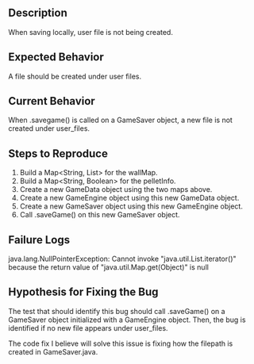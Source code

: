 ## Description
When saving locally, user file is not being created. 

## Expected Behavior
A file should be created under user files.

## Current Behavior
When .savegame() is called on a GameSaver object, a new file is not created under user_files.

## Steps to Reproduce
1. Build a Map<String, List<Position>> for the wallMap. 
2. Build a Map<String, Boolean> for the pelletInfo. 
3. Create a new GameData object using the two maps above.
4. Create a new GameEngine object using this new GameData object.
5. Create a new GameSaver object using this new GameEngine object.
6. Call .saveGame() on this new GameSaver object.

## Failure Logs
java.lang.NullPointerException: Cannot invoke "java.util.List.iterator()" because the return value 
of "java.util.Map.get(Object)" is null

## Hypothesis for Fixing the Bug
The test that should identify this bug should call .saveGame() on a GameSaver object initialized 
with a GameEngine object. Then, the bug is identified if no new file appears under user_files. 

The code fix I believe will solve this issue is fixing how the filepath is created in 
GameSaver.java.
